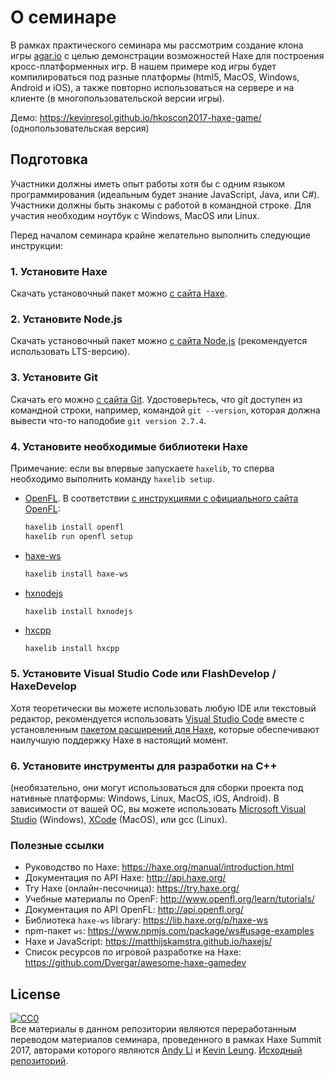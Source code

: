 # О семинаре

В рамках практического семинара мы рассмотрим создание клона игры [agar.io](https://agar.io/) с целью демонстрации возможностей Haxe для построения кросс-платформенных игр. В нашем примере код игры будет компилироваться под разные платформы (html5, MacOS, Windows, Android и iOS), а также повторно использоваться на сервере и на клиенте (в многопользовательской версии игры).

Демо: https://kevinresol.github.io/hkoscon2017-haxe-game/ (однопользовательская версия)

## Подготовка

Участники должны иметь опыт работы хотя бы с одним языком программирования (идеальным будет знание JavaScript, Java, или C#). Участники должны быть знакомы с работой в командной строке. Для участия необходим ноутбук с Windows, MacOS или Linux.

Перед началом семинара крайне желательно выполнить следующие инструкции:

### 1. Установите Haxe

Скачать установочный пакет можно [с сайта Haxe](https://haxe.org/download/).

### 2. Установите Node.js

Скачать установочный пакет можно [с сайта Node.js](https://nodejs.org/) (рекомендуется использовать LTS-версию).

### 3. Установите Git

Скачать его можно [с сайта Git](https://git-scm.com/). Удостоверьтесь, что git доступен из командной строки, например, командой `git --version`, которая должна вывести что-то наподобие `git version 2.7.4`.

### 4. Установите необходимые библиотеки Haxe

Примечание: если вы впервые запускаете `haxelib`, то сперва необходимо выполнить команду `haxelib setup`.
 

 * [OpenFL](http://www.openfl.org/). В соответствии [с инструкциями с официального сайта OpenFL](http://www.openfl.org/learn/docs/getting-started/):

   ```bash
   haxelib install openfl
   haxelib run openfl setup
   ```

 * [haxe-ws](https://github.com/soywiz/haxe-ws)

   ```bash
   haxelib install haxe-ws
   ```

 * [hxnodejs](https://github.com/HaxeFoundation/hxnodejs)

   ```bash
   haxelib install hxnodejs
   ```

 * [hxcpp](https://github.com/HaxeFoundation/hxcpp)

   ```
   haxelib install hxcpp
   ```

### 5. Установите Visual Studio Code или FlashDevelop / HaxeDevelop

Хотя теоретически вы можете использовать любую IDE или текстовый редактор, рекомендуется использовать [Visual Studio Code](https://code.visualstudio.com/) вместе с установленным [пакетом расширений для Haxe](https://marketplace.visualstudio.com/items?itemName=vshaxe.haxe-extension-pack), которые обеспечивают наилучшую поддержку Haxe в настоящий момент.

### 6. Установите инструменты для разработки на C++

(необязательно, они могут использоваться для сборки проекта под нативные платформы: Windows, Linux, MacOS, iOS, Android). В зависимости от вашей ОС, вы можете использовать [Microsoft Visual Studio](https://www.visualstudio.com/) (Windows), [XCode](https://developer.apple.com/xcode/) (MacOS), или gcc (Linux).

### Полезные ссылки

 * Руководство по Haxe: https://haxe.org/manual/introduction.html
 * Документация по API Haxe: http://api.haxe.org/
 * Try Haxe (онлайн-песочница): https://try.haxe.org/
 * Учебные материалы по OpenF: http://www.openfl.org/learn/tutorials/
 * Документация по API OpenFL: http://api.openfl.org/
 * Библиотека `haxe-ws` library: https://lib.haxe.org/p/haxe-ws
 * npm-пакет `ws`: https://www.npmjs.com/package/ws#usage-examples
 * Haxe и JavaScript: https://matthijskamstra.github.io/haxejs/
 * Список ресурсов по игровой разработке на Haxe: https://github.com/Dvergar/awesome-haxe-gamedev

## License

<p xmlns:dct="http://purl.org/dc/terms/" xmlns:vcard="http://www.w3.org/2001/vcard-rdf/3.0#">
  <a rel="license"
     href="http://creativecommons.org/publicdomain/zero/1.0/">
    <img src="https://licensebuttons.net/p/zero/1.0/88x31.png" style="border-style: none;" alt="CC0" />
  </a>
  <br />
  Все материалы в данном репозитории являются переработанным переводом материалов семинара, проведенного в рамках Haxe Summit 2017, авторами которого являются <a href="https://github.com/andyli">Andy Li</a> и <a href="https://github.com/kevinresol/">Kevin Leung</a>. <a href="https://github.com/andyli/HaxeSummit2017Tutorial">Исходный репозиторий</a>.
</p>
